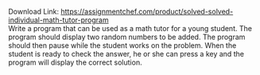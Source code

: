 Download Link: https://assignmentchef.com/product/solved-solved-individual-math-tutor-program
<br>
Write a program that can be used as a math tutor for a young student. The program should display two random numbers to be added. The program should then pause while the student works on the problem. When the student is ready to check the answer, he or she can press a key and the program will display the correct solution.